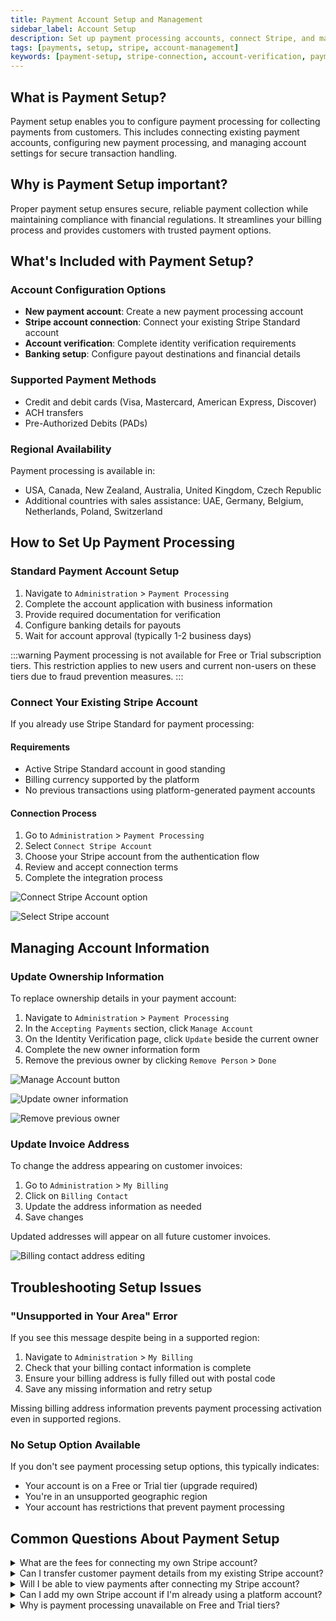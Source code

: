 ```yaml
---
title: Payment Account Setup and Management
sidebar_label: Account Setup
description: Set up payment processing accounts, connect Stripe, and manage account verification and settings
tags: [payments, setup, stripe, account-management]
keywords: [payment-setup, stripe-connection, account-verification, payment-configuration]
---
```


## What is Payment Setup?

Payment setup enables you to configure payment processing for collecting payments from customers. This includes connecting existing payment accounts, configuring new payment processing, and managing account settings for secure transaction handling.

## Why is Payment Setup important?

Proper payment setup ensures secure, reliable payment collection while maintaining compliance with financial regulations. It streamlines your billing process and provides customers with trusted payment options.

## What's Included with Payment Setup?

### Account Configuration Options
- **New payment account**: Create a new payment processing account
- **Stripe account connection**: Connect your existing Stripe Standard account
- **Account verification**: Complete identity verification requirements
- **Banking setup**: Configure payout destinations and financial details

### Supported Payment Methods
- Credit and debit cards (Visa, Mastercard, American Express, Discover)
- ACH transfers
- Pre-Authorized Debits (PADs)

### Regional Availability
Payment processing is available in:
- USA, Canada, New Zealand, Australia, United Kingdom, Czech Republic
- Additional countries with sales assistance: UAE, Germany, Belgium, Netherlands, Poland, Switzerland

## How to Set Up Payment Processing

### Standard Payment Account Setup
1. Navigate to `Administration` > `Payment Processing`
2. Complete the account application with business information
3. Provide required documentation for verification
4. Configure banking details for payouts
5. Wait for account approval (typically 1-2 business days)

:::warning
Payment processing is not available for Free or Trial subscription tiers. This restriction applies to new users and current non-users on these tiers due to fraud prevention measures.
:::

### Connect Your Existing Stripe Account

If you already use Stripe Standard for payment processing:

#### Requirements
- Active Stripe Standard account in good standing
- Billing currency supported by the platform
- No previous transactions using platform-generated payment accounts

#### Connection Process
1. Go to `Administration` > `Payment Processing`
2. Select `Connect Stripe Account`
3. Choose your Stripe account from the authentication flow
4. Review and accept connection terms
5. Complete the integration process

![Connect Stripe Account option](./img/vendasta-payments/connect-stripe-account-1.jpg)

![Select Stripe account](./img/vendasta-payments/connect-stripe-account-2.jpg)

## Managing Account Information

### Update Ownership Information
To replace ownership details in your payment account:

1. Navigate to `Administration` > `Payment Processing`
2. In the `Accepting Payments` section, click `Manage Account`
3. On the Identity Verification page, click `Update` beside the current owner
4. Complete the new owner information form
5. Remove the previous owner by clicking `Remove Person` > `Done`

![Manage Account button](./img/vendasta-payments/manage-account.jpg)

![Update owner information](./img/vendasta-payments/update-owner.jpg)

![Remove previous owner](./img/vendasta-payments/remove-person.jpg)

### Update Invoice Address
To change the address appearing on customer invoices:

1. Go to `Administration` > `My Billing`
2. Click on `Billing Contact`
3. Update the address information as needed
4. Save changes

Updated addresses will appear on all future customer invoices.

![Billing contact address editing](./img/admin/billing/billing-contact-address-edit.png)

## Troubleshooting Setup Issues

### "Unsupported in Your Area" Error
If you see this message despite being in a supported region:

1. Navigate to `Administration` > `My Billing`
2. Check that your billing contact information is complete
3. Ensure your billing address is fully filled out with postal code
4. Save any missing information and retry setup

Missing billing address information prevents payment processing activation even in supported regions.

### No Setup Option Available
If you don't see payment processing setup options, this typically indicates:
- Your account is on a Free or Trial tier (upgrade required)
- You're in an unsupported geographic region
- Your account has restrictions that prevent payment processing

## Common Questions About Payment Setup

<details>
<summary>What are the fees for connecting my own Stripe account?</summary>

You'll pay a 0.75% platform fee in addition to your existing negotiated Stripe fees. Your current Stripe rates remain unchanged.
</details>

<details>
<summary>Can I transfer customer payment details from my existing Stripe account?</summary>

Currently, automatic transfer of customer payment information is not available. You'll need to manually input payment details into the platform.
</details>

<details>
<summary>Will I be able to view payments after connecting my Stripe account?</summary>

Yes, you can view payment details processed through the platform. However, payout information must be accessed directly in your Stripe account.
</details>

<details>
<summary>Can I add my own Stripe account if I'm already using a platform account?</summary>

This feature is currently only available for new users who haven't completed transactions with platform-generated accounts.
</details>

<details>
<summary>Why is payment processing unavailable on Free and Trial tiers?</summary>

Due to increased fraudulent transactions, payment processing is restricted on Free and Trial tiers. Existing users on these tiers who already use the service retain access.
</details>